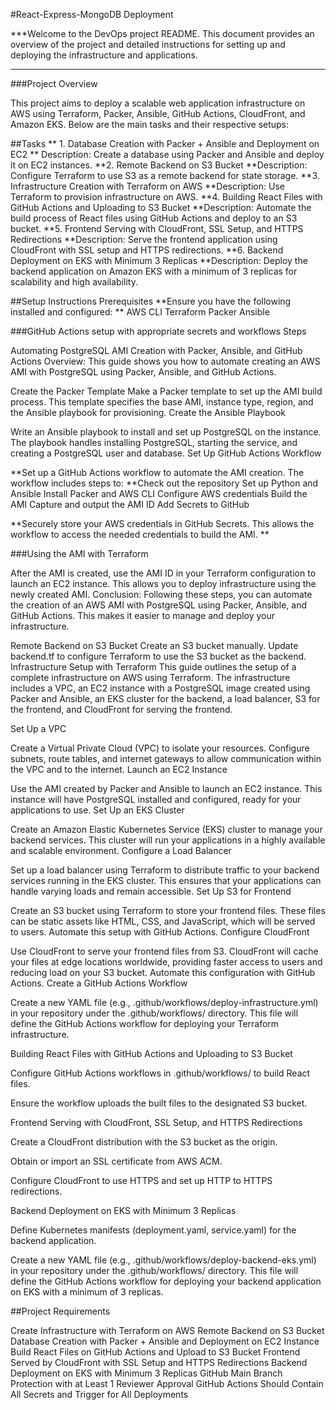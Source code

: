 
#React-Express-MongoDB Deployment


***Welcome to the DevOps project README. This document provides an overview of the project and detailed instructions for setting up and deploying the infrastructure and applications.
***

###Project Overview

This project aims to deploy a scalable web application infrastructure on AWS using Terraform, Packer, Ansible, GitHub Actions, CloudFront, and Amazon EKS. Below are the main tasks and their respective setups:

##Tasks
** 1. Database Creation with Packer + Ansible and Deployment on EC2 **
Description: Create a database using Packer and Ansible and deploy it on EC2 instances.
**2. Remote Backend on S3 Bucket
**Description: Configure Terraform to use S3 as a remote backend for state storage.
**3. Infrastructure Creation with Terraform on AWS
**Description: Use Terraform to provision infrastructure on AWS.
**4. Building React Files with GitHub Actions and Uploading to S3 Bucket
**Description: Automate the build process of React files using GitHub Actions and deploy to an S3 bucket.
**5. Frontend Serving with CloudFront, SSL Setup, and HTTPS Redirections
**Description: Serve the frontend application using CloudFront with SSL setup and HTTPS redirections.
**6. Backend Deployment on EKS with Minimum 3 Replicas
**Description: Deploy the backend application on Amazon EKS with a minimum of 3 replicas for scalability and high availability.

##Setup Instructions
Prerequisites
**Ensure you have the following installed and configured:
**
AWS CLI
Terraform
Packer
Ansible

###GitHub Actions setup with appropriate secrets and workflows
Steps

Automating PostgreSQL AMI Creation with Packer, Ansible, and GitHub Actions
Overview: This guide shows you how to automate creating an AWS AMI with PostgreSQL using Packer, Ansible, and GitHub Actions.

Create the Packer Template
Make a Packer template to set up the AMI build process. This template specifies the base AMI, instance type, region, and the Ansible playbook for provisioning.
Create the Ansible Playbook

Write an Ansible playbook to install and set up PostgreSQL on the instance. The playbook handles installing PostgreSQL, starting the service, and creating a PostgreSQL user and database.
Set Up GitHub Actions Workflow

**Set up a GitHub Actions workflow to automate the AMI creation. The workflow includes steps to:
**Check out the repository
Set up Python and Ansible
Install Packer and AWS CLI
Configure AWS credentials
Build the AMI
Capture and output the AMI ID
Add Secrets to GitHub

**Securely store your AWS credentials in GitHub Secrets. This allows the workflow to access the needed credentials to build the AMI.
**

###Using the AMI with Terraform

After the AMI is created, use the AMI ID in your Terraform configuration to launch an EC2 instance. This allows you to deploy infrastructure using the newly created AMI.
Conclusion: Following these steps, you can automate the creation of an AWS AMI with PostgreSQL using Packer, Ansible, and GitHub Actions. This makes it easier to manage and deploy your infrastructure.

Remote Backend on S3 Bucket
Create an S3 bucket manually.
Update backend.tf to configure Terraform to use the S3 bucket as the backend.
Infrastructure Setup with Terraform
This guide outlines the setup of a complete infrastructure on AWS using Terraform. The infrastructure includes a VPC, an EC2 instance with a PostgreSQL image created using Packer and Ansible, an EKS cluster for the backend, a load balancer, S3 for the frontend, and CloudFront for serving the frontend.

Set Up a VPC

Create a Virtual Private Cloud (VPC) to isolate your resources. Configure subnets, route tables, and internet gateways to allow communication within the VPC and to the internet.
Launch an EC2 Instance

Use the AMI created by Packer and Ansible to launch an EC2 instance. This instance will have PostgreSQL installed and configured, ready for your applications to use.
Set Up an EKS Cluster

Create an Amazon Elastic Kubernetes Service (EKS) cluster to manage your backend services. This cluster will run your applications in a highly available and scalable environment.
Configure a Load Balancer

Set up a load balancer using Terraform to distribute traffic to your backend services running in the EKS cluster. This ensures that your applications can handle varying loads and remain accessible.
Set Up S3 for Frontend

Create an S3 bucket using Terraform to store your frontend files. These files can be static assets like HTML, CSS, and JavaScript, which will be served to users. Automate this setup with GitHub Actions.
Configure CloudFront

Use CloudFront to serve your frontend files from S3. CloudFront will cache your files at edge locations worldwide, providing faster access to users and reducing load on your S3 bucket. Automate this configuration with GitHub Actions.
Create a GitHub Actions Workflow

Create a new YAML file (e.g., .github/workflows/deploy-infrastructure.yml) in your repository under the .github/workflows/ directory. This file will define the GitHub Actions workflow for deploying your Terraform infrastructure.

Building React Files with GitHub Actions and Uploading to S3 Bucket

Configure GitHub Actions workflows in .github/workflows/ to build React files.

Ensure the workflow uploads the built files to the designated S3 bucket.

Frontend Serving with CloudFront, SSL Setup, and HTTPS Redirections

Create a CloudFront distribution with the S3 bucket as the origin.

Obtain or import an SSL certificate from AWS ACM.

Configure CloudFront to use HTTPS and set up HTTP to HTTPS redirections.

Backend Deployment on EKS with Minimum 3 Replicas

Define Kubernetes manifests (deployment.yaml, service.yaml) for the backend application.

Create a new YAML file (e.g., .github/workflows/deploy-backend-eks.yml) in your repository under the .github/workflows/ directory. This file will define the GitHub Actions workflow for deploying your backend application on EKS with a minimum of 3 replicas.

##Project Requirements

Create Infrastructure with Terraform on AWS
Remote Backend on S3 Bucket
Database Creation with Packer + Ansible and Deployment on EC2 Instance
Build React Files on GitHub Actions and Upload to S3 Bucket
Frontend Served by CloudFront with SSL Setup and HTTPS Redirections
Backend Deployment on EKS with Minimum 3 Replicas
GitHub Main Branch Protection with at Least 1 Reviewer Approval
GitHub Actions Should Contain All Secrets and Trigger for All Deployments

